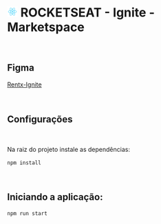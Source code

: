 # <img height="24" src="https://raw.githubusercontent.com/github/explore/80688e429a7d4ef2fca1e82350fe8e3517d3494d/topics/react/react.png" alt="React Native" title="React Native"/> ROCKETSEAT - Ignite - Marketspace

<br />

## Figma

[Rentx-Ignite](https://www.figma.com/file/L7b7RrOb4mf4icH7ThqH6V/Marketspace?type=design&node-id=2-12&mode=design&t=w91RTvDzrxoPsGGl-0)

<br />

## Configurações

<br />

Na raiz do projeto instale as dependências:

```
npm install
```

<br />

## Iniciando a aplicação:

```
npm run start
```
